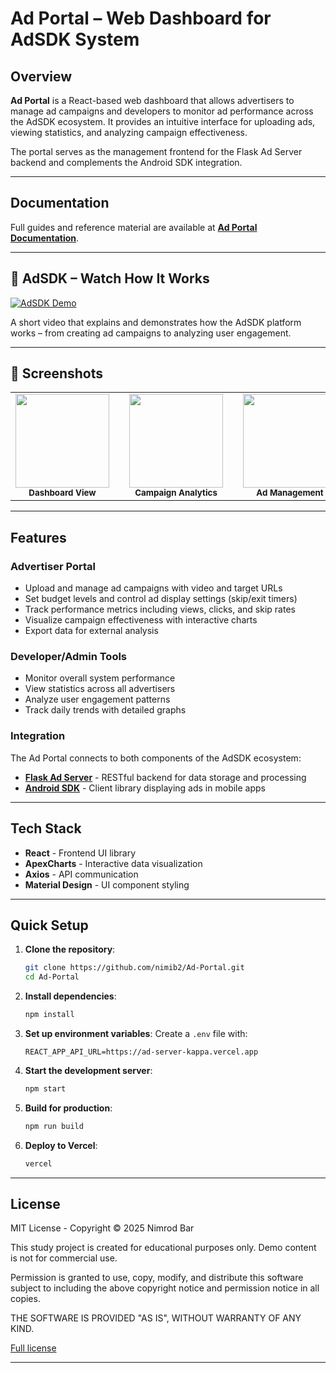 # Ad Portal – Web Dashboard for AdSDK System

## Overview
**Ad Portal** is a React-based web dashboard that allows advertisers to manage ad campaigns and developers to monitor ad performance across the AdSDK ecosystem. It provides an intuitive interface for uploading ads, viewing statistics, and analyzing campaign effectiveness.

The portal serves as the management frontend for the Flask Ad Server backend and complements the Android SDK integration.

---

## Documentation
Full guides and reference material are available at **[Ad Portal Documentation](https://nimib2.github.io/ad-platform-portal/)**.

---

## 📱 AdSDK – Watch How It Works

[![AdSDK Demo](https://i.imgur.com/BarqWRo.png)](https://www.kapwing.com/videos/68264cf77eecde027c279537)

A short video that explains and demonstrates how the AdSDK platform works – from creating ad campaigns to analyzing user engagement.

---

## 📸 Screenshots

<table>
  <tr>
    <td align="center">
      <img src="https://github.com/user-attachments/assets/example-image-1.png" width="150"/><br/>
      <sub><b>Dashboard&nbsp;View</b></sub>
    </td>
    <td width="25"></td>  <!-- spacer -->
    <td align="center">
      <img src="https://github.com/user-attachments/assets/example-image-2.png" width="150"/><br/>
      <sub><b>Campaign&nbsp;Analytics</b></sub>
    </td>
    <td width="25"></td>  <!-- spacer -->
    <td align="center">
      <img src="https://github.com/user-attachments/assets/example-image-3.png" width="150"/><br/>
      <sub><b>Ad&nbsp;Management</b></sub>
    </td>
  </tr>
</table>

---

## Features

### Advertiser Portal
- Upload and manage ad campaigns with video and target URLs
- Set budget levels and control ad display settings (skip/exit timers)
- Track performance metrics including views, clicks, and skip rates
- Visualize campaign effectiveness with interactive charts
- Export data for external analysis

### Developer/Admin Tools
- Monitor overall system performance
- View statistics across all advertisers
- Analyze user engagement patterns
- Track daily trends with detailed graphs

### Integration
The Ad Portal connects to both components of the AdSDK ecosystem:
- **[Flask Ad Server](https://nimib2.github.io/Ad-Server/)** - RESTful backend for data storage and processing
- **[Android SDK](https://nimib2.github.io/Android-SDK-Ads/)** - Client library displaying ads in mobile apps

---

## Tech Stack
- **React** - Frontend UI library
- **ApexCharts** - Interactive data visualization
- **Axios** - API communication
- **Material Design** - UI component styling

---

## Quick Setup

1. **Clone the repository**:
   ```bash
   git clone https://github.com/nimib2/Ad-Portal.git
   cd Ad-Portal
   ```

2. **Install dependencies**:
   ```bash
   npm install
   ```

3. **Set up environment variables**:
   Create a `.env` file with:
   ```
   REACT_APP_API_URL=https://ad-server-kappa.vercel.app
   ```

4. **Start the development server**:
   ```bash
   npm start
   ```

5. **Build for production**:
   ```bash
   npm run build
   ```

6. **Deploy to Vercel**:
   ```bash
   vercel
   ```

---

## License

MIT License - Copyright © 2025 Nimrod Bar

This study project is created for educational purposes only. Demo content is not for commercial use.

Permission is granted to use, copy, modify, and distribute this software subject to including the above copyright notice and permission notice in all copies.

THE SOFTWARE IS PROVIDED "AS IS", WITHOUT WARRANTY OF ANY KIND.

[Full license](https://opensource.org/licenses/MIT)

---
